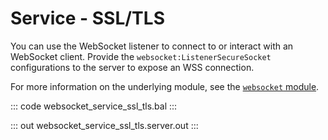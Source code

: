 # Service - SSL/TLS

You can use the WebSocket listener to connect to or interact with an WebSocket client. Provide the `websocket:ListenerSecureSocket` configurations to the server to expose an WSS connection.

For more information on the underlying module, see the [`websocket` module](https://lib.ballerina.io/ballerina/websocket/latest/).

::: code websocket_service_ssl_tls.bal :::

::: out websocket_service_ssl_tls.server.out :::